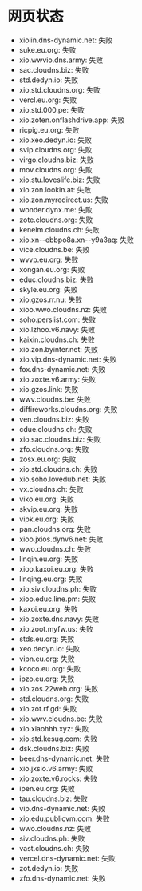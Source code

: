 # 网页状态
- xiolin.dns-dynamic.net: 失败
- suke.eu.org: 失败
- xio.wwvio.dns.army: 失败
- sac.cloudns.biz: 失败
- std.dedyn.io: 失败
- xio.std.cloudns.org: 失败
- vercl.eu.org: 失败
- xio.std.000.pe: 失败
- xio.zoten.onflashdrive.app: 失败
- ricpig.eu.org: 失败
- xio.xeo.dedyn.io: 失败
- svip.cloudns.org: 失败
- virgo.cloudns.biz: 失败
- mov.cloudns.org: 失败
- xio.stu.loveslife.biz: 失败
- xio.zon.lookin.at: 失败
- xio.zon.myredirect.us: 失败
- wonder.dynx.me: 失败
- zote.cloudns.org: 失败
- kenelm.cloudns.ch: 失败
- xio.xn--ebbpo8a.xn--y9a3aq: 失败
- vice.cloudns.be: 失败
- wvvp.eu.org: 失败
- xongan.eu.org: 失败
- educ.cloudns.biz: 失败
- skyle.eu.org: 失败
- xio.gzos.rr.nu: 失败
- xioo.wwo.cloudns.nz: 失败
- soho.perslist.com: 失败
- xio.lzhoo.v6.navy: 失败
- kaixin.cloudns.ch: 失败
- xio.zon.byinter.net: 失败
- xio.vip.dns-dynamic.net: 失败
- fox.dns-dynamic.net: 失败
- xio.zoxte.v6.army: 失败
- xio.gzos.link: 失败
- wwv.cloudns.be: 失败
- diffireworks.cloudns.org: 失败
- ven.cloudns.biz: 失败
- cdue.cloudns.ch: 失败
- xio.sac.cloudns.biz: 失败
- zfo.cloudns.org: 失败
- zosx.eu.org: 失败
- xio.std.cloudns.ch: 失败
- xio.soho.lovedub.net: 失败
- vx.cloudns.ch: 失败
- viko.eu.org: 失败
- skvip.eu.org: 失败
- vipk.eu.org: 失败
- pan.cloudns.org: 失败
- xioo.jxios.dynv6.net: 失败
- wwo.cloudns.ch: 失败
- linqin.eu.org: 失败
- xioo.kaxoi.eu.org: 失败
- linqing.eu.org: 失败
- xio.siv.cloudns.ph: 失败
- xioo.educ.line.pm: 失败
- kaxoi.eu.org: 失败
- xio.zoxte.dns.navy: 失败
- xio.zoot.myfw.us: 失败
- stds.eu.org: 失败
- xeo.dedyn.io: 失败
- vipn.eu.org: 失败
- kcoco.eu.org: 失败
- ipzo.eu.org: 失败
- xio.zos.22web.org: 失败
- std.cloudns.org: 失败
- xio.zot.rf.gd: 失败
- xio.wwv.cloudns.be: 失败
- xio.xiaohhh.xyz: 失败
- xio.std.kesug.com: 失败
- dsk.cloudns.biz: 失败
- beer.dns-dynamic.net: 失败
- xio.jxsio.v6.army: 失败
- xio.zoxte.v6.rocks: 失败
- ipen.eu.org: 失败
- tau.cloudns.biz: 失败
- vip.dns-dynamic.net: 失败
- xio.edu.publicvm.com: 失败
- wwo.cloudns.nz: 失败
- siv.cloudns.ph: 失败
- vast.cloudns.ch: 失败
- vercel.dns-dynamic.net: 失败
- zot.dedyn.io: 失败
- zfo.dns-dynamic.net: 失败
